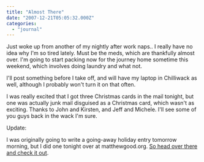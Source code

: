```yaml
---
title: "Almost There"
date: "2007-12-21T05:05:32.000Z"
categories: 
  - "journal"
---
```


Just woke up from another of my nightly after work naps.. I really have no idea why I'm so tired lately. Must be the meds, which are thankfully almost over. I'm going to start packing now for the journey home sometime this weekend, which involves doing laundry and what not.

I'll post something before I take off, and will have my laptop in Chilliwack as well, although I probably won't turn it on that often.

I was really excited that I got three Christmas cards in the mail tonight, but one was actually junk mail disguised as a Christmas card, which wasn't as exciting. Thanks to John and Kirsten, and Jeff and Michele. I'll see some of you guys back in the wack I'm sure.

Update:

I was originally going to write a going-away holiday entry tomorrow morning, but I did one tonight over at matthewgood.org. [So head over there and check it out](http://www.matthewgood.org/2007/12/the-journey-home/).
